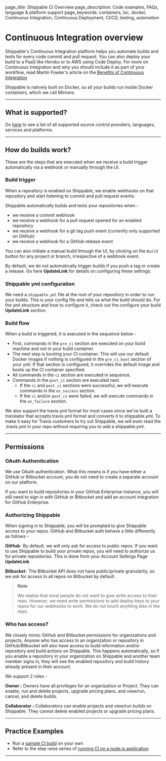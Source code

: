 page_title: Shippable CI Overview
page_description: Code examples, FAQs, language & platform support
page_keywords: containers, lxc, docker, Continuous Integration, Continuous Deployment, CI/CD, testing, automation

# Continuous Integration overview

Shippable's Continuous Integration platform helps you automate builds and tests for every code commit and pull request. You can also deploy your build to a PaaS like Heroku or to AWS using Code Deploy. For more on Continuous Integration and why you should include it as part of your workflow, read Martin Fowler's article on the [Benefits of Continuous Integration](http://martinfowler.com/articles/continuousIntegration.html#BenefitsOfContinuousIntegration)

Shippable is natively built on Docker, so all your builds run inside Docker containers, which we call Minions.

---

## What is supported?

Go [here](gs_supported.md) to see a list of all supported source control providers, languages, services and platforms.

---

## How do builds work?

These are the steps that are executed when we receive a build trigger automatically via a webhook or manually through the UI.

### Build trigger

When a repository is enabled on Shippable, we enable webhooks on that repository and start listening to commit and pull request events.

Shippable automatically builds and tests your repositories when -

- we receive a commit webhook
- we receive a webhook for a pull request opened for an enabled repository
- we receive a webhook for a git tag push event (currently only supported on GitHub)
- we receive a webhook for a GitHub release event

You can also initiate a manual build through the UI, by clicking on the `Build` button for any project or branch, irrespective of a webhook event.

By default, we do not automatically trigger builds if you push a tag or create a release. Go here **UpdateLink** for details on configuring these settings.


### Shippable yml configuration
We need a `shippable.yml` file at the root of your repository in order to run your builds. This is your config file and tells us what the build should do. For the yml structure and how to configure it, check out the configure your build **UpdateLink** section.


### Build flow
When a build is triggered, it is executed in the sequence below -

- First, commands in the `pre_ci` section are executed on your build machine and not in your build container.
- The next step is booting your CI container. This will use our default Docker images if nothing is configured in the `pre_ci_boot` section of your yml. If that section is configured, it overrides the default image and boots up the CI container specified.
- All commands in the `ci` section are executed in sequence.
- Commands in the `post_ci` section are executed next.
    - If the `ci` and `post_ci` sections were successful, we will execute commands in the `on_success` section.  
    - If the `ci` and/or `post_ci` were failed, we will execute commands in the `on_failure` section.

We also support the travis.yml format for most cases since we've built a translator that accepts travis.yml format and converts it to shippable.yml. To make it easy for Travis customers to try out Shippable, we will even read the .travis.yml in your repo without requiring you to add a shippable.yml.

* * *

## Permissions

### OAuth Authentication

We use OAuth authentication. What this means is if you have either a GitHub or Bitbucket account, you do not need to create a separate account on our platform.

If you want to build repositories in your GitHub Enterprise instance, you will still need to sign in with GitHub or Bitbucket and add an account integration for GitHub Enterprise.


### Authorizing Shippable

When signing in to Shippable, you will be prompted to give Shippable access to your repos. GitHub and Bitbucket auth behave a little differently as follows -

**GitHub**- By default, we will only ask for access to public repos. If you want to use Shippable to build your private repos, you will need to authorize us for private repositories. This is done from your Account Settings Page **UpdateLink**.

**Bitbucket**- The Bitbucket API does not have public/private
granularity, so we ask for access to all repos on Bitbucket by default.

> **Note**
>
> We realize that most people do not want to give write access to their
> repo. However, we need write permissions to add deploy keys to your
> repos for our webhooks to work. We do not touch anything else in the
> repo.


### Who has access?

We closely mimic GitHub and Bitbucket permissions for organizations and projects.
Anyone who has access to an organization or repository in
GitHub/Bitbucket will also have access to build information and/or
repository and build actions on Shippable. This happens automatically,
so if you enable a repository in your organization on Shippable and another team
member signs in, they will see the enabled repository and build history
already present in their account.

We support 2 roles -

**Owner :** Owners have all privileges for an organization or Project. They can
enable, run and delete projects, upgrade pricing plans, and view/run,
cancel, and delete builds.

**Collaborator :** Collaborators can enable projects and view/run builds
on Shippable. They cannot delete enabled projects or upgrade pricing
plans.

* * *

## Practice Examples

- Run a [sample CI build](gs_ci_sample/) on your own
- Refer to the step-wise series of [running CI on a node.js application](http://blog.shippable.com/get-started-with-continuous-integration-for-nodejs-app)  

---
